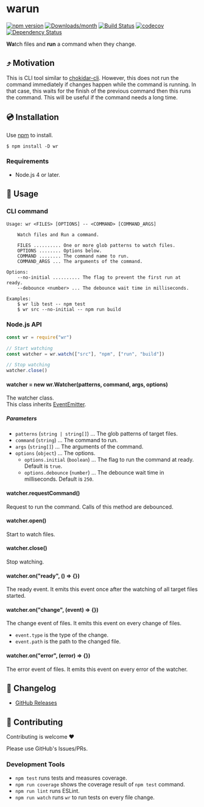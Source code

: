 # warun

[![npm version](https://img.shields.io/npm/v/warun.svg)](https://www.npmjs.com/package/warun)
[![Downloads/month](https://img.shields.io/npm/dm/warun.svg)](http://www.npmtrends.com/warun)
[![Build Status](https://travis-ci.org/mysticatea/warun.svg?branch=master)](https://travis-ci.org/mysticatea/warun)
[![codecov](https://codecov.io/gh/mysticatea/warun/branch/master/graph/badge.svg)](https://codecov.io/gh/mysticatea/warun)
[![Dependency Status](https://david-dm.org/mysticatea/warun.svg)](https://david-dm.org/mysticatea/warun)

**Wa**tch files and **run** a command when they change.

## ⤴️ Motivation

This is CLI tool similar to [chokidar-cli](https://github.com/kimmobrunfeldt/chokidar-cli).
However, this does not run the command immediately if changes happen while the command is running. In that case, this waits for the finish of the previous command then this runs the command.
This will be useful if the command needs a long time.

## 💿 Installation

Use [npm](https://www.npmjs.com/) to install.

```console
$ npm install -D wr
```

### Requirements

- Node.js 4 or later.

## 📖 Usage

### CLI command

```
Usage: wr <FILES> [OPTIONS] -- <COMMAND> [COMMAND_ARGS]

    Watch files and Run a command.

    FILES .......... One or more glob patterns to watch files.
    OPTIONS ........ Options below.
    COMMAND ........ The command name to run.
    COMMAND_ARGS ... The arguments of the command.

Options:
    --no-initial .......... The flag to prevent the first run at ready.
    --debounce <number> ... The debounce wait time in milliseconds.

Examples:
    $ wr lib test -- npm test
    $ wr src --no-initial -- npm run build
```

### Node.js API

```js
const wr = require("wr")

// Start watching
const watcher = wr.watch(["src"], "npm", ["run", "build"])

// Stop watching
watcher.close()
```

#### watcher = new wr.Watcher(patterns, command, args, options)

The watcher class.<br>
This class inherits [EventEmitter](https://nodejs.org/api/events.html#events_class_eventemitter).

##### Parameters

- `patterns` (`string | string[]`) ... The glob patterns of target files.
- `command` (`string`) ... The command to run.
- `args` (`string[]`) ... The arguments of the command.
- `options` (`object`) ... The options.
    - `options.initial` (`boolean`) ... The flag to run the command at ready. Default is `true`.
    - `options.debounce` (`number`) ... The debounce wait time in milliseconds. Default is `250`.

#### watcher.requestCommand()

Request to run the command.
Calls of this method are debounced.

#### watcher.open()

Start to watch files.

#### watcher.close()

Stop watching.

#### watcher.on("ready", () => {})

The ready event.
It emits this event once after the watching of all target files started.

#### watcher.on("change", (event) => {})

The change event of files.
It emits this event on every change of files.

- `event.type` is the type of the change.
- `event.path` is the path to the changed file.

#### watcher.on("error", (error) => {})

The error event of files.
It emits this event on every error of the watcher.

## 📰 Changelog

- [GitHub Releases](https://github.com/mysticatea/wr/releases)

## 🍻 Contributing

Contributing is welcome ❤

Please use GitHub's Issues/PRs.

### Development Tools

- `npm test` runs tests and measures coverage.
- `npm run coverage` shows the coverage result of `npm test` command.
- `npm run lint` runs ESLint.
- `npm run watch` runs `wr` to run tests on every file change.
